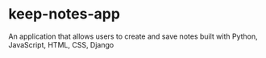# keep-notes-app
An application that allows users to create and save notes
built with Python, JavaScript, HTML, CSS, Django
